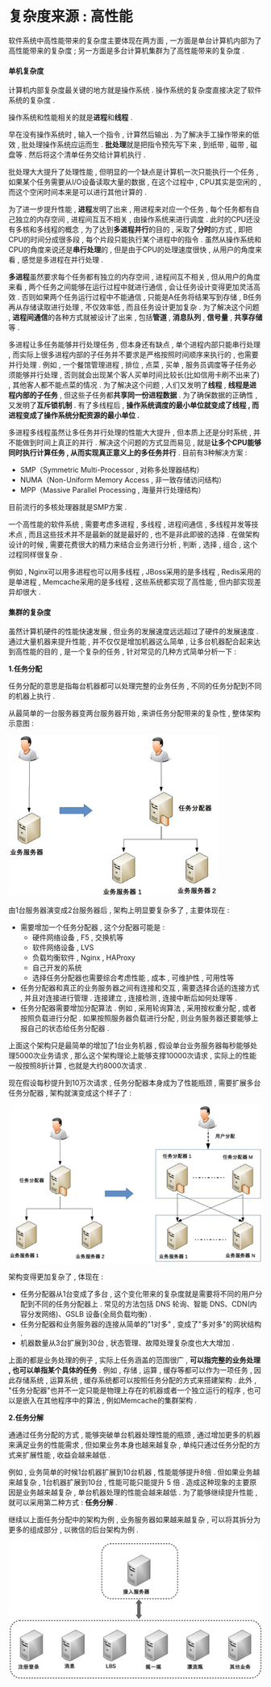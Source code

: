 # 复杂度来源 : 高性能

软件系统中高性能带来的复杂度主要体现在两方面 , 一方面是单台计算机内部为了高性能带来的复杂度 ; 另一方面是多台计算机集群为了高性能带来的复杂度 .

#### 单机复杂度

计算机内部复杂度最关键的地方就是操作系统 . 操作系统的复杂度直接决定了软件系统的复杂度 .

操作系统和性能相关的就是**进程**和**线程** .

早在没有操作系统时 , 输入一个指令 , 计算然后输出 . 为了解决手工操作带来的低效 , 批处理操作系统应运而生 . **批处理**就是把指令预先写下来 , 到纸带 , 磁带 , 磁盘等 . 然后将这个清单任务交给计算机执行 .

批处理大大提升了处理性能 , 但明显的一个缺点是计算机一次只能执行一个任务 , 如果某个任务需要从I/O设备读取大量的数据 , 在这个过程中 , CPU其实是空闲的 , 而这个空闲时间本来是可以进行其他计算的 .

为了进一步提升性能 , **进程**发明了出来 , 用进程来对应一个任务 , 每个任务都有自己独立的内存空间 , 进程间互互不相关 , 由操作系统来进行调度 . 此时的CPU还没有多核和多线程的概念 , 为了达到**多进程并行**的目的 , 采取了**分时**的方式 , 即把CPU的时间分成很多段 , 每个片段只能执行某个进程中的指令 . 虽然从操作系统和CPU的角度来说还是**串行处理**的 , 但是由于CPU的处理速度很快 , 从用户的角度来看 , 感觉是多进程在并行处理 .

**多进程**虽然要求每个任务都有独立的内存空间 , 进程间互不相关 , 但从用户的角度来看 , 两个任务之间能够在运行过程中就进行通信 , 会让任务设计变得更加灵活高效 . 否则如果两个任务运行过程中不能通信 , 只能是A任务将结果写到存储 , B任务再从存储读取进行处理 , 不仅效率低 , 而且任务设计更加复杂 . 为了解决这个问题 , **进程间通信**的各种方式就被设计了出来 , 包括**管道** , **消息队列** , **信号量** , **共享存储**等 .

多进程让多任务能够并行处理任务 , 但本身还有缺点 , 单个进程内部只能串行处理 , 而实际上很多进程内部的子任务并不要求是严格按照时间顺序来执行的 , 也需要并行处理 . 例如 , 一个餐馆管理进程 , 排位 , 点菜 , 买单 , 服务员调度等子任务必须能够并行处理 , 否则就会出现某个客人买单时间比较长\(比如信用卡刷不出来了\) , 其他客人都不能点菜的情况 . 为了解决这个问题 , 人们又发明了**线程** , **线程是进程内部的子任务** , 但这些子任务都**共享同一份进程数据** . 为了确保数据的正确性 , 又发明了**互斥锁机制** . 有了多线程后 , **操作系统调度的最小单位就变成了线程 , 而进程变成了操作系统分配资源的最小单位 .**

多进程多线程虽然让多任务并行处理的性能大大提升 , 但本质上还是分时系统 , 并不能做到时间上真正的并行 . 解决这个问题的方式显而易见 , 就是**让多个CPU能够同时执行计算任务 , 从而实现真正意义上的多任务并行** . 目前有3种解决方案 :

* SMP（Symmetric Multi-Processor , 对称多处理器结构）
* NUMA（Non-Uniform Memory Access , 非一致存储访问结构）
* MPP（Massive Parallel Processing , 海量并行处理结构）

目前流行的多核处理器就是SMP方案 .

一个高性能的软件系统 , 需要考虑多进程 , 多线程 , 进程间通信 , 多线程并发等技术点 , 而且这些技术并不是最新的就是最好的 , 也不是非此即彼的选择 . 在做架构设计的时候 , 需要花费很大的精力来结合业务进行分析 , 判断 , 选择 , 组合 , 这个过程同样很复杂 .

例如 , Nginx可以用多进程也可以用多线程 , JBoss采用的是多线程 , Redis采用的是单进程 , Memcache采用的是多线程 , 这些系统都实现了高性能 , 但内部实现差异却很大 .

#### 集群的复杂度

虽然计算机硬件的性能快速发展 , 但业务的发展速度远远超过了硬件的发展速度 . 通过大量机器来提升性能 , 并不仅仅是增加机器这么简单 , 让多台机器配合起来达到高性能的目的 , 是一个复杂的任务 , 针对常见的几种方式简单分析一下 :

**1.任务分配**

任务分配的意思是指每台机器都可以处理完整的业务任务 , 不同的任务分配到不同的机器上执行 .

从最简单的一台服务器变两台服务器开始 , 来讲任务分配带来的复杂性 , 整体架构示意图 :

![](/assets/renwufenpei.png)

由1台服务器演变成2台服务器后 , 架构上明显要复杂多了 , 主要体现在 :

* 需要增加一个任务分配器 , 这个分配器可能是 : 
  * 硬件网络设备 , F5 , 交换机等
  * 软件网络设备 , LVS
  * 负载均衡软件 , Nginx , HAProxy
  * 自己开发的系统
  * 选择任务分配器也需要综合考虑性能 , 成本 , 可维护性 , 可用性等
* 任务分配器和真正的业务服务器之间有连接和交互 , 需要选择合适的连接方式 , 并且对连接进行管理 . 连接建立 , 连接检测 , 连接中断后如何处理等 . 
* 任务分配器需要增加分配算法 . 例如 , 采用轮询算法 , 采用按权重分配 ,  或者按照负载进行分配 . 如果按照服务器负载进行分配 , 则业务服务器还要能够上报自己的状态给任务分配器 . 

上面这个架构只是最简单的增加了1台业务机器 , 假设单台业务服务器每秒能够处理5000次业务请求 , 那么这个架构理论上能够支撑10000次请求 , 实际上的性能一般按照8折计算 , 也就是大约8000次请求 .

现在假设每秒提升到10万次请求 , 任务分配器本身成为了性能瓶颈 , 需要扩展多台任务分配器 , 架构就演变成这个样子了 :

![](/assets/renwufenpeiqiyanbian.png)

架构变得更加复杂了 , 体现在 :

* 任务分配器从1台变成了多台 , 这个变化带来的复杂度就是需要将不同的用户分配到不同的任务分配器上 . 常见的方法包括 DNS 轮询、智能 DNS、CDN\(内容分发网络\)、GSLB 设备\(全局负载均衡\) . 
* 任务分配器和业务服务器的连接从简单的"1对多" , 变成了"多对多"的网状结构 . 
* 机器数量从3台扩展到30台 , 状态管理、故障处理复杂度也大大增加 . 

上面的都是业务处理的例子 , 实际上任务涵盖的范围很广 , **可以指完整的业务处理 , 也可以单指某个具体的任务** . 例如 , 存储 , 运算 , 缓存等都可以作为一项任务 , 因此存储系统 , 运算系统 , 缓存系统都可以按照任务分配的方式来搭建架构 . 此外 , "任务分配器"也并不一定只能是物理上存在的机器或者一个独立运行的程序 , 也可以是嵌入在其他程序中的算法 , 例如Memcache的集群架构 .

**2.任务分解**

通通过任务分配的方式 , 能够突破单台机器处理性能的瓶颈 , 通过增加更多的机器来满足业务的性能需求 , 但如果业务本身也越来越复杂 , 单纯只通过任务分配的方式来扩展性能 , 收益会越来越低 .

例如 , 业务简单的时候1台机器扩展到10台机器 , 性能能够提升8倍 . 但如果业务越来越复杂 , 1台机器扩展到10台 , 性能可能只能提升 5 倍 . 造成这种现象的主要原因是业务越来越复杂 , 单台机器处理的性能会越来越低 . 为了能够继续提升性能 , 就可以采用第二种方式 : **任务分解** . 

继续以上面任务分配中的架构为例 , 业务服务器如果越来越复杂 , 可以将其拆分为更多的组成部分 , 以微信的后台架构为例 . 

![](/assets/weixinjiaogu.png)

